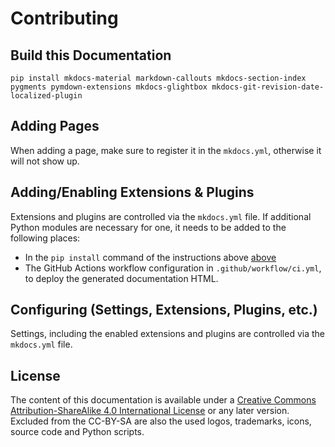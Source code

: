 # Contributing

## Build this Documentation

```
pip install mkdocs-material markdown-callouts mkdocs-section-index pygments pymdown-extensions mkdocs-glightbox mkdocs-git-revision-date-localized-plugin
```

## Adding Pages

When adding a page, make sure to register it in the `mkdocs.yml`, otherwise it will not show up.

## Adding/Enabling Extensions & Plugins

Extensions and plugins are controlled via the `mkdocs.yml` file. If additional Python modules are necessary for one, it needs to be added to the following places:

- In the `pip install` command of the instructions above [above](#build-this-documentation)
- The GitHub Actions workflow configuration in `.github/workflow/ci.yml`, to deploy the generated documentation HTML.

## Configuring (Settings, Extensions, Plugins, etc.)

Settings, including the enabled extensions and plugins are controlled via the `mkdocs.yml` file.

## License

The content of this documentation is available under a [Creative Commons
Attribution-ShareAlike 4.0 International
License](https://creativecommons.org/licenses/by-sa/4.0/) or any later version.
Excluded from the CC-BY-SA are also the used logos, trademarks, icons, source
code and Python scripts.
